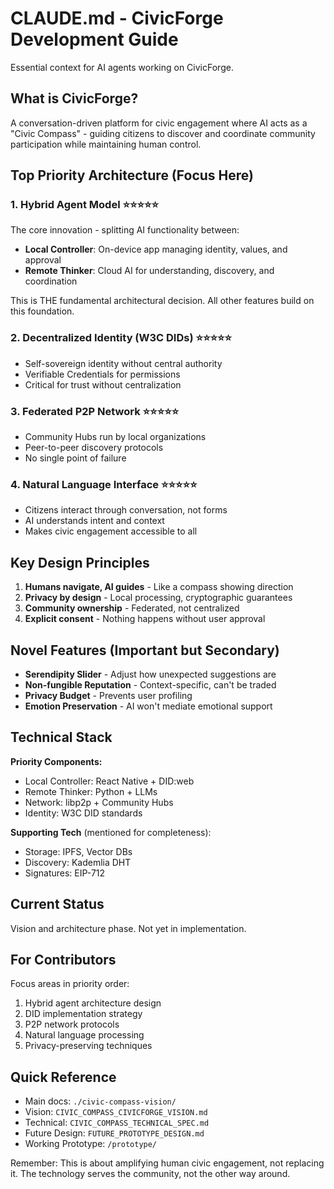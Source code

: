 # CLAUDE.md - CivicForge Development Guide

Essential context for AI agents working on CivicForge.

## What is CivicForge?

A conversation-driven platform for civic engagement where AI acts as a "Civic Compass" - guiding citizens to discover and coordinate community participation while maintaining human control.

## Top Priority Architecture (Focus Here)

### 1. Hybrid Agent Model ⭐⭐⭐⭐⭐
The core innovation - splitting AI functionality between:
- **Local Controller**: On-device app managing identity, values, and approval
- **Remote Thinker**: Cloud AI for understanding, discovery, and coordination

This is THE fundamental architectural decision. All other features build on this foundation.

### 2. Decentralized Identity (W3C DIDs) ⭐⭐⭐⭐⭐
- Self-sovereign identity without central authority
- Verifiable Credentials for permissions
- Critical for trust without centralization

### 3. Federated P2P Network ⭐⭐⭐⭐⭐
- Community Hubs run by local organizations
- Peer-to-peer discovery protocols
- No single point of failure

### 4. Natural Language Interface ⭐⭐⭐⭐⭐
- Citizens interact through conversation, not forms
- AI understands intent and context
- Makes civic engagement accessible to all

## Key Design Principles

1. **Humans navigate, AI guides** - Like a compass showing direction
2. **Privacy by design** - Local processing, cryptographic guarantees
3. **Community ownership** - Federated, not centralized
4. **Explicit consent** - Nothing happens without user approval

## Novel Features (Important but Secondary)

- **Serendipity Slider** - Adjust how unexpected suggestions are
- **Non-fungible Reputation** - Context-specific, can't be traded
- **Privacy Budget** - Prevents user profiling
- **Emotion Preservation** - AI won't mediate emotional support

## Technical Stack

**Priority Components:**
- Local Controller: React Native + DID:web
- Remote Thinker: Python + LLMs
- Network: libp2p + Community Hubs
- Identity: W3C DID standards

**Supporting Tech** (mentioned for completeness):
- Storage: IPFS, Vector DBs
- Discovery: Kademlia DHT
- Signatures: EIP-712

## Current Status

Vision and architecture phase. Not yet in implementation.

## For Contributors

Focus areas in priority order:
1. Hybrid agent architecture design
2. DID implementation strategy
3. P2P network protocols
4. Natural language processing
5. Privacy-preserving techniques

## Quick Reference

- Main docs: `./civic-compass-vision/`
- Vision: `CIVIC_COMPASS_CIVICFORGE_VISION.md`
- Technical: `CIVIC_COMPASS_TECHNICAL_SPEC.md`
- Future Design: `FUTURE_PROTOTYPE_DESIGN.md`
- Working Prototype: `/prototype/`

Remember: This is about amplifying human civic engagement, not replacing it. The technology serves the community, not the other way around.
